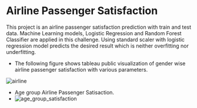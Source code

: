 # Airline Passenger Satisfaction
This project is an airline passenger satisfaction prediction with train and test data.  Machine Learning models, Logistic Regression and Random Forest Classifier are applied in this challenge.  Using standard scaler with logistic regression model predicts the desired result which is neither overfitting nor underfitting.

* The following figure shows tableau public visualization of gender wise airline passenger satisfaction with various parameters.


![airline](https://user-images.githubusercontent.com/83611005/143969976-9a91f465-d508-4f77-975f-15b86bb3d99c.png)

* Age group Airline Passenger Satisaction.
* ![age_group_satisfaction](https://user-images.githubusercontent.com/83611005/145285302-0f0d04db-0bbd-4bc5-b7a0-a3c4bef5121b.png)

